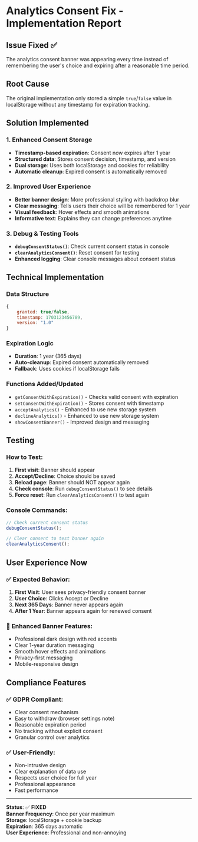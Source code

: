 # Analytics Consent Fix - Implementation Report

## Issue Fixed ✅
The analytics consent banner was appearing every time instead of remembering the user's choice and expiring after a reasonable time period.

## Root Cause
The original implementation only stored a simple `true`/`false` value in localStorage without any timestamp for expiration tracking.

## Solution Implemented

### 1. **Enhanced Consent Storage**
- **Timestamp-based expiration**: Consent now expires after 1 year
- **Structured data**: Stores consent decision, timestamp, and version
- **Dual storage**: Uses both localStorage and cookies for reliability
- **Automatic cleanup**: Expired consent is automatically removed

### 2. **Improved User Experience**
- **Better banner design**: More professional styling with backdrop blur
- **Clear messaging**: Tells users their choice will be remembered for 1 year
- **Visual feedback**: Hover effects and smooth animations
- **Informative text**: Explains they can change preferences anytime

### 3. **Debug & Testing Tools**
- **`debugConsentStatus()`**: Check current consent status in console
- **`clearAnalyticsConsent()`**: Reset consent for testing
- **Enhanced logging**: Clear console messages about consent status

## Technical Implementation

### Data Structure
```javascript
{
    granted: true/false,
    timestamp: 1703123456789,
    version: "1.0"
}
```

### Expiration Logic
- **Duration**: 1 year (365 days)
- **Auto-cleanup**: Expired consent automatically removed
- **Fallback**: Uses cookies if localStorage fails

### Functions Added/Updated
- `getConsentWithExpiration()` - Checks valid consent with expiration
- `setConsentWithExpiration()` - Stores consent with timestamp
- `acceptAnalytics()` - Enhanced to use new storage system
- `declineAnalytics()` - Enhanced to use new storage system
- `showConsentBanner()` - Improved design and messaging

## Testing

### How to Test:
1. **First visit**: Banner should appear
2. **Accept/Decline**: Choice should be saved
3. **Reload page**: Banner should NOT appear again
4. **Check console**: Run `debugConsentStatus()` to see details
5. **Force reset**: Run `clearAnalyticsConsent()` to test again

### Console Commands:
```javascript
// Check current consent status
debugConsentStatus();

// Clear consent to test banner again
clearAnalyticsConsent();
```

## User Experience Now

### ✅ **Expected Behavior**:
1. **First Visit**: User sees privacy-friendly consent banner
2. **User Choice**: Clicks Accept or Decline
3. **Next 365 Days**: Banner never appears again
4. **After 1 Year**: Banner appears again for renewed consent

### 🎨 **Enhanced Banner Features**:
- Professional dark design with red accents
- Clear 1-year duration messaging
- Smooth hover effects and animations
- Privacy-first messaging
- Mobile-responsive design

## Compliance Features

### ✅ **GDPR Compliant**:
- Clear consent mechanism
- Easy to withdraw (browser settings note)
- Reasonable expiration period
- No tracking without explicit consent
- Granular control over analytics

### ✅ **User-Friendly**:
- Non-intrusive design
- Clear explanation of data use
- Respects user choice for full year
- Professional appearance
- Fast performance

---

**Status**: ✅ **FIXED**  
**Banner Frequency**: Once per year maximum  
**Storage**: localStorage + cookie backup  
**Expiration**: 365 days automatic  
**User Experience**: Professional and non-annoying
